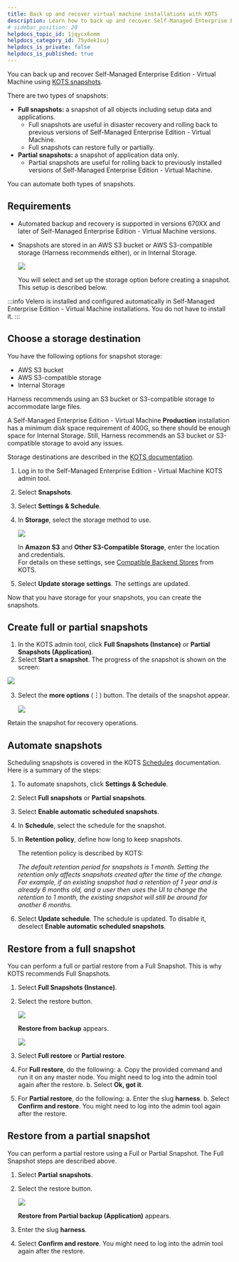 ```yaml
---
title: Back up and recover virtual machine installations with KOTS
description: Learn how to back up and recover Self-Managed Enterprise Edition - Virtual Machine using KOTS snapshots. 
# sidebar_position: 20
helpdocs_topic_id: 1jqycx6omm
helpdocs_category_id: 75ydek1suj
helpdocs_is_private: false
helpdocs_is_published: true
---
```


You can back up and recover Self-Managed Enterprise Edition - Virtual Machine using [KOTS snapshots](https://kots.io/kotsadm/snapshots/overview/).

There are two types of snapshots:

* **Full snapshots:** a snapshot of all objects including setup data and applications.
	+ Full snapshots are useful in disaster recovery and rolling back to previous versions of Self-Managed Enterprise Edition - Virtual Machine.
	+ Full snapshots can restore fully or partially.
* **Partial snapshots:** a snapshot of application data only.
	+ Partial snapshots are useful for rolling back to previously installed versions of Self-Managed Enterprise Edition - Virtual Machine.

You can automate both types of snapshots.

## Requirements

- Automated backup and recovery is supported in versions 670XX and later of Self-Managed Enterprise Edition - Virtual Machine versions.

- Snapshots are stored in an AWS S3 bucket or AWS S3-compatible storage (Harness recommends either), or in Internal Storage.

   ![](./static/virtual-machine-on-prem-backup-and-recovery-00.png)

   You will select and set up the storage option before creating a snapshot. This setup is described below.

:::info
Velero is installed and configured automatically in Self-Managed Enterprise Edition - Virtual Machine installations. You do not have to install it.
:::

## Choose a storage destination

You have the following options for snapshot storage:

* AWS S3 bucket
* AWS S3-compatible storage
* Internal Storage

Harness recommends using an S3 bucket or S3-compatible storage to accommodate large files.

A Self-Managed Enterprise Edition - Virtual Machine **Production** installation has a minimum disk space requirement of 400G, so there should be enough space for Internal Storage. Still, Harness recommends an S3 bucket or S3-compatible storage to avoid any issues.

Storage destinations are described in the [KOTS documentation](https://kots.io/kotsadm/snapshots/storage-destinations/).

1. Log in to the Self-Managed Enterprise Edition - Virtual Machine KOTS admin tool.
2. Select **Snapshots**.
3. Select **Settings & Schedule**.
4. In **Storage**, select the storage method to use.

   ![](./static/virtual-machine-on-prem-backup-and-recovery-01.png)
   
   In **Amazon S3** and **Other S3-Compatible Storage**, enter the location and credentials.  
   For details on these settings, see [Compatible Backend Stores](https://kots.io/kotsadm/snapshots/storage-destinations/) from KOTS.
5. Select **Update storage settings**. The settings are updated.

Now that you have storage for your snapshots, you can create the snapshots.

## Create full or partial snapshots

1. In the KOTS admin tool, click **Full Snapshots (Instance)** or **Partial Snapshots (Application)**.
2. Select **Start a snapshot**. The progress of the snapshot is shown on the screen:
 
  ![](./static/virtual-machine-on-prem-backup-and-recovery-02.png)
  
3. Select the **more options** (**︙**) button. The details of the snapshot appear.

   ![](./static/virtual-machine-on-prem-backup-and-recovery-03.png)

Retain the snapshot for recovery operations.

## Automate snapshots

Scheduling snapshots is covered in the KOTS [Schedules](https://kots.io/kotsadm/snapshots/schedule/) documentation. Here is a summary of the steps:

1. To automate snapshots, click **Settings & Schedule**.
2. Select **Full snapshots** or **Partial snapshots**.
3. Select **Enable automatic scheduled snapshots**.
4. In **Schedule**, select the schedule for the snapshot.
5. In **Retention policy**, define how long to keep snapshots.

   The retention policy is described by KOTS:

      *The default retention period for snapshots is 1 month. Setting the retention only affects snapshots created after the time of the change. For example, if an existing snapshot had a retention of 1 year and is already 6 months old, and a user then uses the UI to change the retention to 1 month, the existing snapshot will still be around for another 6 months.*

6. Select **Update schedule**. The schedule is updated. To disable it, deselect **Enable automatic scheduled snapshots**.

## Restore from a full snapshot

You can perform a full or partial restore from a Full Snapshot. This is why KOTS recommends Full Snapshots.

1. Select **Full Snapshots (Instance)**.
2. Select the restore button.

   ![](./static/virtual-machine-on-prem-backup-and-recovery-04.png)
   
   **Restore from backup** appears.
   
   ![](./static/virtual-machine-on-prem-backup-and-recovery-05.png)
   
3. Select **Full restore** or **Partial restore**.
4. For **Full restore**, do the following:
	a. Copy the provided command and run it on any master node. You might need to log into the admin tool again after the restore.
	b. Select **Ok, got it**.
5. For **Partial restore**, do the following:
	a. Enter the slug **harness**.
	b. Select **Confirm and restore**. You might need to log into the admin tool again after the restore.

## Restore from a partial snapshot

You can perform a partial restore using a Full or Partial Snapshot. The Full Snapshot steps are described above.

1. Select **Partial snapshots**.
2. Select the restore button.

   ![](./static/virtual-machine-on-prem-backup-and-recovery-06.png)
   
   **Restore from Partial backup (Application)** appears.
3. Enter the slug **harness**.
4. Select **Confirm and restore**. You might need to log into the admin tool again after the restore.


